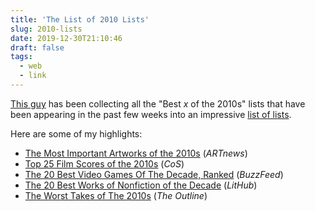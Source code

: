 ```yaml
---
title: 'The List of 2010 Lists'
slug: 2010-lists
date: 2019-12-30T21:10:46
draft: false
tags:
  - web
  - link
---
```


[This guy](https://twitter.com/fimoculous) has been collecting all the "Best _x_ of the 2010s" lists that have been appearing in the past few weeks into an impressive [list of lists](http://www.fimoculous.com/decade-review-2010.cfm).

Here are some of my highlights:

- [The Most Important Artworks of the 2010s](https://www.artnews.com/art-news/news/best-artworks-decade-kerry-james-marshall-arthur-jafa-1202669552/) (_ARTnews_)
- [Top 25 Film Scores of the 2010s](https://consequenceofsound.net/2019/11/top-25-film-scores-of-the-2010s/full-post/) (_CoS_)
- [The 20 Best Video Games Of The Decade, Ranked](https://www.buzzfeed.com/andyneuenschwander/20-best-video-games-of-the-2010s) (_BuzzFeed_)
- [The 20 Best Works of Nonfiction of the Decade](https://lithub.com/the-20-best-works-of-nonfiction-of-the-decade/) (_LitHub_)
- [The Worst Takes of The 2010s](https://theoutline.com/post/8406/worst-takes-of-the-2010s-bret-stephens-david-brooks-megan-mcardle?zd=1&zi=4a4gdwze) (_The Outline_)

